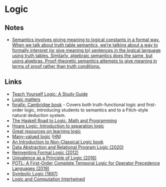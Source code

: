 # Logic

## Notes

* [Semantics involves giving meaning to logical constants in a formal way. When we talk about truth table semantics, we’re talking about a way to formally interpret \(or give meaning to\) sentences in the logical language using truth tables. Similarly, algebraic semantics does the same, but using algebras. Proof-theoretic semantics attempts to give meaning in terms of proof rather than truth conditions.](https://www.reddit.com/r/logic/comments/78rihs/why_call_it_semantics/)

## Links

* [Teach Yourself Logic: A Study Guide](http://www.logicmatters.net/tyl/)
* [Logic matters](http://www.logicmatters.net/tyl/)
* [forallx: Cambridge book](http://people.ds.cam.ac.uk/tecb2/forallx.shtml) - Covers both truth-functional logic and first-order logic, introducing students to semantics and to a Fitch-style natural deduction system.
* [The Haskell Road to Logic, Math and Programming](https://fldit-www.cs.uni-dortmund.de/~peter/PS07/HR.pdf)
* [Hoare Logic: Introduction to separation logic](http://www.cl.cam.ac.uk/teaching/1718/HLog+ModC/slides/lecture5-4-updated.pdf)
* [Great resources on learning logic](https://www.reddit.com/r/logic/comments/6vra1f/where_do_we_go_from_here/dm36deh/)
* [Many-valued logic](https://en.wikipedia.org/wiki/Many-valued_logic) \([HN](https://news.ycombinator.com/item?id=20180599)\)
* [An Introduction to Non-Classical Logic book](https://www.cambridge.org/ie/academic/subjects/philosophy/philosophy-science/introduction-non-classical-logic-if-2nd-edition?format=PB&isbn=9780521670265)
* [Data Abstraction and Relational Program Logic \(2020\)](https://arxiv.org/pdf/1910.14560.pdf)
* [Reinventing Formal Logic \(2012\)](https://oxij.org/note/ReinventingFormalLogic/)
* [Univalence as a Principle of Logic \(2016\)](https://www.andrew.cmu.edu/user/awodey/preprints/uapl.pdf)
* [POTL: A First-Order Complete Temporal Logic for Operator Precedence Languages \(2019\)](https://arxiv.org/pdf/1910.09327.pdf)
* [Symbolic Logic \(1897\)](https://www.gutenberg.org/files/28696/28696-h/28696-h.htm)
* [Logic and Computation Intertwined](https://cs.uwaterloo.ca/~plragde/flaneries/LACI/)

